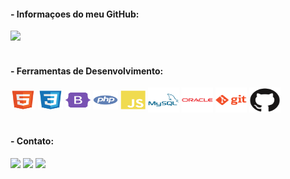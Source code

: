 <h4> - Informaçoes do meu GitHub: </h4>
<div>
  <a href="https://github.com/ThalysonBarrosDev">
  <img height="180em" src="https://github-readme-stats.vercel.app/api?username=ThalysonBarrosDev&show_icons=true&theme=dark&include_all_commits=true&count_private=true" content="pt-br"/></a>
</div>
 
<br>

<h4> - Ferramentas de Desenvolvimento: </h4>
<div class="linguagens" style="display: inline_block;">
  <img align="center" alt="HTML" height="30" width="40" src="https://raw.githubusercontent.com/devicons/devicon/master/icons/html5/html5-original.svg">
  <img align="center" alt="CSS" height="30" width="40" src="https://raw.githubusercontent.com/devicons/devicon/master/icons/css3/css3-original.svg">
  <img align="center" alt="Bootstrap" height="30" width="40" src="https://github.com/devicons/devicon/blob/master/icons/bootstrap/bootstrap-plain.svg">
  <img align="center" alt="PHP" height="30" width="40" src="https://github.com/devicons/devicon/blob/master/icons/php/php-plain.svg">
  <img align="center" alt="JavaScript" height="30" width="40" src="https://raw.githubusercontent.com/devicons/devicon/master/icons/javascript/javascript-plain.svg">
  <img align="center" alt="MySQL" height="40" width="50" src="https://github.com/devicons/devicon/blob/master/icons/mysql/mysql-plain-wordmark.svg">
  <img align="center" alt="Oracle" height="40" width="50" src="https://github.com/devicons/devicon/blob/master/icons/oracle/oracle-original.svg">
  <img align="center" alt="Git" height="40" width="50" src="https://github.com/devicons/devicon/blob/master/icons/git/git-plain-wordmark.svg">
  <img align="center" alt="GitHub" height="40" width="50" src="https://github.com/devicons/devicon/blob/master/icons/github/github-original.svg">
</div>

<br>

<h4> - Contato: </h4>
<div class="redes-socias">
  <a href = "mailto:thalysonbarrospereira2019@gmail.com"><img src="https://img.shields.io/badge/-Gmail-%23333?style=for-the-badge&logo=gmail&logoColor=white" target="_blank"></a>
  <a href="https://www.linkedin.com/in/thalyson-barros-1874b71a9/" target="_blank"><img src="https://img.shields.io/badge/-LinkedIn-%230077B5?style=for-the-badge&logo=linkedin&logoColor=white" target="_blank"></a>
  <a href="https://discord.com/login?redirect_to=%2Fchannels%2Fthalyson_bp2020" target="_blank"><img src="https://img.shields.io/badge/Discord-7289DA?style=for-the-badge&logo=twitch&logoColor=white" target="_blank"></a>
</div>

